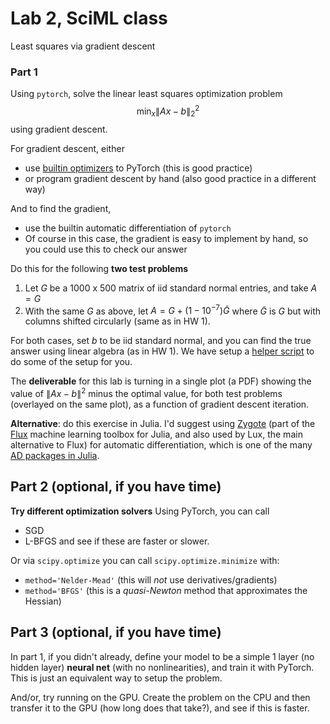# Lab 2, SciML class

Least squares via gradient descent


### Part 1

Using `pytorch`, solve the linear least squares optimization problem $$\min_x \|Ax-b\|_2^2$$ using gradient descent.

For gradient descent, either
- use [builtin optimizers](https://pytorch.org/docs/stable/optim.html) to PyTorch (this is good practice)
- or program gradient descent by hand (also good practice in a different way)

And to find the gradient,
- use the builtin automatic differentiation of `pytorch`  
- Of course in this case, the gradient is easy to implement by hand, so you could use this to check our answer

Do this for the following **two test problems**
1. Let $G$ be a 1000 x 500 matrix of iid standard normal entries, and take $A=G$
2. With the same $G$ as above, let $A=G + (1-10^{-7})\tilde{G}$ where $\tilde{G}$ is $G$ but with columns shifted circularly (same as in HW 1).


For both cases, set $b$ to be iid standard normal, and you can find the true answer using linear algebra (as in HW 1).  We have setup a [helper script](lab02.ipynb) to do some of the setup for you.

The **deliverable** for this lab is turning in a single plot (a PDF) showing the value of $\|Ax-b\|^2$ minus the optimal value, for both test problems (overlayed on the same plot), as a function of gradient descent iteration.

**Alternative**: do this exercise in Julia. I'd suggest using [Zygote](https://fluxml.ai/Zygote.jl/stable/) (part of the [Flux](https://fluxml.ai/) machine learning toolbox for Julia, and also used by Lux, the main alternative to Flux) for automatic differentiation, which is one of the many [AD packages in Julia](https://juliadiff.org/).

## Part 2 (optional, if you have time)
**Try different optimization solvers**
Using PyTorch, you can call
- SGD
- L-BFGS
and see if these are faster or slower.

Or via `scipy.optimize` you can call `scipy.optimize.minimize` with:
- `method='Nelder-Mead'` (this will *not* use derivatives/gradients)
- `method='BFGS'` (this is a *quasi-Newton* method that approximates the Hessian)

## Part 3 (optional, if you have time)
In part 1, if you didn't already, define your model to be a simple 1 layer (no hidden layer) **neural net** (with no nonlinearities), and train it with PyTorch.  This is just an equivalent way to setup the problem.

And/or, try running on the GPU.  Create the problem on the CPU and then transfer it to the GPU (how long does that take?), and see if this is faster.
